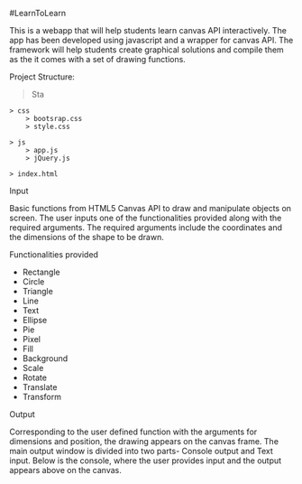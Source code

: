 #LearnToLearn

This is a webapp that will help students learn canvas API interactively. The app has been developed using javascript and a wrapper for canvas API.
The framework will help students create graphical solutions and compile them as the it comes with a set of drawing functions.

Project Structure:

> Sta

	> css
		> bootsrap.css
		> style.css

	> js
		> app.js
		> jQuery.js

	> index.html		

Input

Basic functions from HTML5 Canvas API to draw and manipulate objects on screen. The user inputs one of the functionalities provided along with the required arguments. The required arguments include the coordinates and the dimensions of the shape to be drawn.


Functionalities provided

* Rectangle
* Circle
* Triangle
* Line
* Text
* Ellipse
* Pie
* Pixel
* Fill
* Background
* Scale
* Rotate
* Translate
* Transform


Output

Corresponding to the user defined function with the arguments for dimensions and position, the drawing appears on the canvas frame.
The main output window is divided into two parts- Console output and Text input. Below is the console, where the user provides input and the output appears above on the canvas. 




